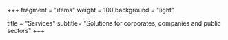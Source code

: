 +++
fragment = "items"
weight = 100
background = "light"

title = "Services"
subtitle= "​Solutions for corporates, companies and public sectors"
+++
